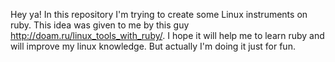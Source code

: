 Hey ya!
In this repository I'm trying to create some Linux instruments on ruby.
This idea was given to me by this guy http://doam.ru/linux_tools_with_ruby/.
I hope it will help me to learn ruby and will improve my linux knowledge.
But actually I'm doing it just for fun.   
